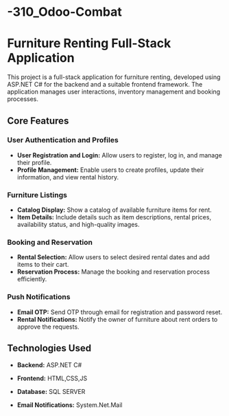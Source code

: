 # -310_Odoo-Combat

# Furniture Renting Full-Stack Application

This project is a full-stack application for furniture renting, developed using ASP.NET C# for the backend and a suitable frontend framework. The application manages user interactions, inventory management and booking processes.

## Core Features

### User Authentication and Profiles
- **User Registration and Login:** Allow users to register, log in, and manage their profile.
- **Profile Management:** Enable users to create profiles, update their information, and view rental history.

### Furniture Listings
- **Catalog Display:** Show a catalog of available furniture items for rent.
- **Item Details:** Include details such as item descriptions, rental prices, availability status, and high-quality images.

### Booking and Reservation
- **Rental Selection:** Allow users to select desired rental dates and add items to their cart.
- **Reservation Process:** Manage the booking and reservation process efficiently.

### Push Notifications
- **Email OTP:** Send OTP through email for registration and password reset.
- **Rental Notifications:** Notify the owner of furniture about rent orders to approve the requests.

## Technologies Used

- **Backend:** ASP.NET C#
- **Frontend:** HTML,CSS,JS
- **Database:** SQL SERVER

- **Email Notifications:** System.Net.Mail

